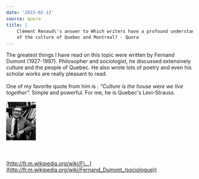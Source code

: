 ```yaml
---
date: '2015-02-13'
source: quora
title: |
    Clément Renaud\'s answer to Which writers have a profound understanding
    of the culture of Quebec and Montreal? - Quora
---
```


The greatest things I have read on this topic were written by Fernand
Dumont (1927-1997). Philosopher and sociologist, he discussed
extensively culture and the people of Quebec. He also wrote lots of
poetry and even his scholar works are really pleasant to read.\
\
One of my favorite quote from him is : *\"Culture is the house were we
live together\".* Simple and powerful. For me, he is Quebec\'s
Levi-Strauss.\
\
![](./img/main-qimg-423707f7b58fadbaeea6c0da22a2c5d0-c.png)​\
​\
\
\
[http://fr.m.wikipedia.org/wiki/F\...](http://fr.m.wikipedia.org/wiki/Fernand_Dumont_(sociologue))
